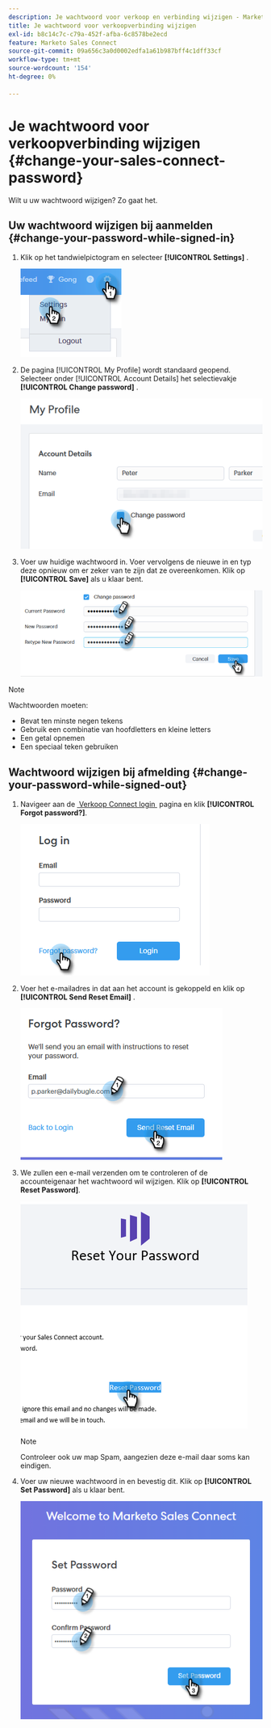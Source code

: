 ```yaml
---
description: Je wachtwoord voor verkoop en verbinding wijzigen - Marketo Docs - Productdocumentatie
title: Je wachtwoord voor verkoopverbinding wijzigen
exl-id: b8c14c7c-c79a-452f-afba-6c8578be2ecd
feature: Marketo Sales Connect
source-git-commit: 09a656c3a0d0002edfa1a61b987bff4c1dff33cf
workflow-type: tm+mt
source-wordcount: '154'
ht-degree: 0%

---
```


# Je wachtwoord voor verkoopverbinding wijzigen {#change-your-sales-connect-password}

Wilt u uw wachtwoord wijzigen? Zo gaat het.

## Uw wachtwoord wijzigen bij aanmelden {#change-your-password-while-signed-in}

1. Klik op het tandwielpictogram en selecteer **[!UICONTROL Settings]** .

   ![](assets/change-your-sales-connect-password-1.png)

1. De pagina [!UICONTROL My Profile] wordt standaard geopend. Selecteer onder [!UICONTROL Account Details] het selectievakje **[!UICONTROL Change password]** .

   ![](assets/change-your-sales-connect-password-2.png)

1. Voer uw huidige wachtwoord in. Voer vervolgens de nieuwe in en typ deze opnieuw om er zeker van te zijn dat ze overeenkomen. Klik op **[!UICONTROL Save]** als u klaar bent.

   ![](assets/change-your-sales-connect-password-3.png)

>[!NOTE]
>
>Wachtwoorden moeten:
>
>* Bevat ten minste negen tekens
>* Gebruik een combinatie van hoofdletters en kleine letters
>* Een getal opnemen
>* Een speciaal teken gebruiken

## Wachtwoord wijzigen bij afmelding {#change-your-password-while-signed-out}

1. Navigeer aan de [&#x200B; Verkoop Connect login &#x200B;](https://toutapp.com/login) pagina en klik **[!UICONTROL Forgot password?]**.

   ![](assets/change-your-sales-connect-password-4.png)

1. Voer het e-mailadres in dat aan het account is gekoppeld en klik op **[!UICONTROL Send Reset Email]** .

   ![](assets/change-your-sales-connect-password-5.png)

1. We zullen een e-mail verzenden om te controleren of de accounteigenaar het wachtwoord wil wijzigen. Klik op **[!UICONTROL Reset Password]**.

   ![](assets/change-your-sales-connect-password-6.png)

   >[!NOTE]
   >
   >Controleer ook uw map Spam, aangezien deze e-mail daar soms kan eindigen.

1. Voer uw nieuwe wachtwoord in en bevestig dit. Klik op **[!UICONTROL Set Password]** als u klaar bent.

   ![](assets/change-your-sales-connect-password-7.png)
